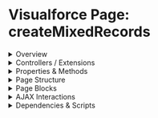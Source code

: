 # Visualforce Page: createMixedRecords

<details>
<summary>Overview</summary>

## Visualforce Page Overview: createMixedRecords

No overview found.

### Purpose of the Page
No purpose found.



### Metadata
- **API Version**: 54
- **Label**: Create Mixed Records

</details>

<details>
<summary>Controllers / Extensions</summary>

## Key Controllers / Extensions Used
- **Standard Controller**: None
- **Custom Controller**: CreateMixedRecordsApexController
- **Extensions**: 
  None

</details>

<details>
<summary>Properties & Methods</summary>

## Properties
No public properties found in associated Apex controllers/extensions.

## Methods
| Name | Return Type | Parameters | Visibility | Modifiers | Description |
| ------ | ------------- | ------------ | ------------ | ----------- | ------------- |
| `createContactAndOpportunity` | `void` | `()` | `public` | `None` |  |
| `createContactAndOpportunity` | `void` | `()` | `public` | `None` |  |

</details>

<details>
<summary>Page Structure</summary>

### Forms
- Contains 1 `apex:form` component(s)

### Inputs
The page utilizes the following input bindings/fields:
- `{!contactFirstName}`
- `{!contactLastName}`
- `{!opportunityName}`

### Buttons
The page has buttons/links linked to the following actions:
- `{!createContactAndOpportunity}`

</details>

<details>
<summary>Page Blocks</summary>
## Page Blocks on the Page
No `apex:pageBlock` components detected.
</details>

<details>
<summary>AJAX Interactions</summary>

- No `apex:actionSupport` components detected

- No `apex:outputPanel` components with an ID detected

</details>

<details>
<summary>Dependencies & Scripts</summary>

### Objects
- `CreateMixedRecordsApexController`

### Fields
- No field dependencies detected

### Custom Components
- No custom components detected

### Scripts
- No script tags detected

</details>